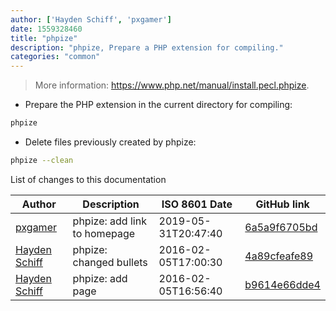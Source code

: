 ```yaml
---
author: ['Hayden Schiff', 'pxgamer']
date: 1559328460
title: "phpize"
description: "phpize, Prepare a PHP extension for compiling."
categories: "common"
---
```

> More information: <https://www.php.net/manual/install.pecl.phpize>.

- Prepare the PHP extension in the current directory for compiling:

```bash
phpize
```

- Delete files previously created by phpize:

```bash
phpize --clean
```
List of changes to this documentation


Author | Description | ISO 8601 Date | GitHub link
------|-----|-----|-----
[pxgamer](mailto:owzie123@gmail.com) | phpize: add link to homepage | 2019-05-31T20:47:40 | [6a5a9f6705bd](https://github.com/tldr-pages/tldr/commit/6a5a9f6705bd1d922f086a6a711926e9738d6703)
[Hayden Schiff](mailto:oxguy3@gmail.com) | phpize: changed bullets | 2016-02-05T17:00:30 | [4a89cfeafe89](https://github.com/tldr-pages/tldr/commit/4a89cfeafe89af2e4a2f2ff063b51ef4dd8e8419)
[Hayden Schiff](mailto:oxguy3@gmail.com) | phpize: add page | 2016-02-05T16:56:40 | [b9614e66dde4](https://github.com/tldr-pages/tldr/commit/b9614e66dde4b1afacb540f5d36d1562f7993672)

